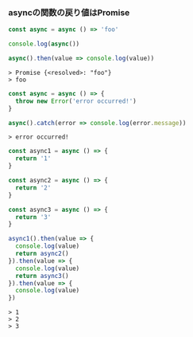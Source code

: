 ### asyncの関数の戻り値はPromise


```javascript
const async = async () => 'foo'

console.log(async())

async().then(value => console.log(value))
```


```
> Promise {<resolved>: "foo"}
> foo
```


```javascript
const async = async () => {
  throw new Error('error occurred!')
}

async().catch(error => console.log(error.message))
```


```
> error occurred!
```


```javascript
const async1 = async () => {
  return '1'
}

const async2 = async () => {
  return '2'
}

const async3 = async () => {
  return '3'
}
```


```javascript
async1().then(value => {
  console.log(value)
  return async2()
}).then(value => {
  console.log(value)
  return async3()
}).then(value => {
  console.log(value)
})
```

```
> 1
> 2
> 3
```